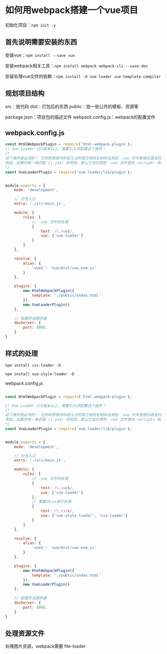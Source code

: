 # 如何用webpack搭建一个vue项目

初始化项目：`npm init -y`

## 首先说明需要安装的东西

安装vue：`npm install --save vue`

安装webpack相关工具：`npm install webpack webpack-cli --save-dev`

安装处理vue文件的依赖：`npm install -D vue-loader vue-template-compiler`


## 规划项目结构
src：放代码
dist：打包后的东西
public：放一些公共的模板、资源等

package.json：项目包的描述文件
webpack.config.js：webpack的配置文件

## webpack.config.js

```js
const HtmlWebpackPlugin = require('html-webpack-plugin');
// Vue Loader v15版本以上，需要引入并配置这个插件！
/*
这个插件是必须的！ 它的职责是将你定义过的其它规则复制并应用到 .vue 文件里相应语言的块。
例如，如果你有一条匹配 /\.js$/ 的规则，那么它会应用到 .vue 文件里的 <script> 块。
*/
const VueLoaderPlugin = require('vue-loader/lib/plugin');


module.exports = {
    mode: 'development',

    // 打包入口
    entry: './src/main.js',

    module: {
        rules: [
            // .vue 文件的处理
            {
                test: /\.vue$/,
                use: ['vue-loader']
            }
        ]
    },

    resolve: {
        alias: {
            'vue$': 'vue/dist/vue.esm.js'
        }
    },

    plugins: [
        new HtmlWebpackPlugin({
            template: './public/index.html'
        }),
        new VueLoaderPlugin()
    ],

    // 配置开发服务器
    devServer: {
        port: 8888,
    }
}
```

## 样式的处理

`npm install css-loader -D`

`npm install vue-style-loader -D`

webpack.config.js
```js

const HtmlWebpackPlugin = require('html-webpack-plugin');

// Vue Loader v15版本以上，需要引入并配置这个插件！
/*
这个插件是必须的！ 它的职责是将你定义过的其它规则复制并应用到 .vue 文件里相应语言的块。
例如，如果你有一条匹配 /\.js$/ 的规则，那么它会应用到 .vue 文件里的 <script> 块。
*/
const VueLoaderPlugin = require('vue-loader/lib/plugin');


module.exports = {
    mode: 'development',

    // 打包入口
    entry: './src/main.js',

    module: {
        rules: [
            // .vue 文件的处理
            {
                test: /\.vue$/,
                use: ['vue-loader']
            },
            // 需要对css进行处理
            {
                test: /\.css$/,
                use: ['vue-style-loader', 'css-loader']
            }
        ]
    },

    resolve: {
        alias: {
            'vue$': 'vue/dist/vue.esm.js'
        }
    },

    plugins: [
        new HtmlWebpackPlugin({
            template: './public/index.html'
        }),
        new VueLoaderPlugin()
    ],

    // 配置开发服务器
    devServer: {
        port: 8888,
    }
}
```


## 处理资源文件

处理图片资源，webpack需要 file-loader




